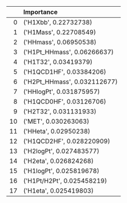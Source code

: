 |     | Importance                   |
| --: | :--------------------------- |
|   0 | ('H1Xbb', 0.22732738)        |
|   1 | ('H1Mass', 0.22708549)       |
|   2 | ('HHmass', 0.06950538)       |
|   3 | ('H1Pt_HHmass', 0.06266637)  |
|   4 | ('H1T32', 0.03419379)        |
|   5 | ('H1QCD1HF', 0.03384206)     |
|   6 | ('H2Pt_HHmass', 0.032112677) |
|   7 | ('HHlogPt', 0.031875957)     |
|   8 | ('H1QCD0HF', 0.03126706)     |
|   9 | ('H2T32', 0.031131933)       |
|  10 | ('MET', 0.030263063)         |
|  11 | ('HHeta', 0.02950238)        |
|  12 | ('H1QCD2HF', 0.028220909)    |
|  13 | ('H2logPt', 0.027483577)     |
|  14 | ('H2eta', 0.026824268)       |
|  15 | ('H1logPt', 0.025819678)     |
|  16 | ('H1Pt/H2Pt', 0.025458219)   |
|  17 | ('H1eta', 0.025419803)       |
